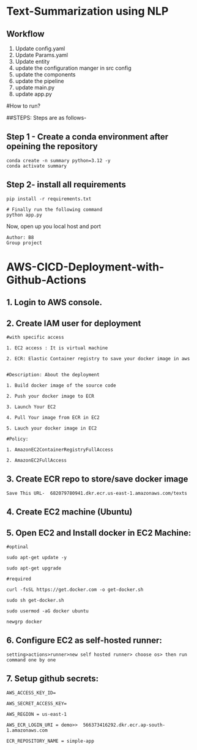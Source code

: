 #  Text-Summarization using NLP

## Workflow 

1. Update config.yaml
2. Update Params.yaml
3. Update entity
4. update the configuration manger in src config
5. update  the components
6. update the pipeline
7. update main.py
8. update app.py



#How to run?

##STEPS:
Steps are as follows-

## Step 1 - Create a conda environment after opeining the repository
    conda create -n summary python=3.12 -y
    conda activate summary
## Step 2- install all requirements 
    pip install -r requirements.txt

    # Finally run the following command    
    python app.py

Now,
    open up you local host and port

    Author: B8
    Group project
    
# AWS-CICD-Deployment-with-Github-Actions

## 1. Login to AWS console.

## 2. Create IAM user for deployment
    #with specific access

    1. EC2 access : It is virtual machine

    2. ECR: Elastic Container registry to save your docker image in aws


    #Description: About the deployment

    1. Build docker image of the source code

    2. Push your docker image to ECR

    3. Launch Your EC2 

    4. Pull Your image from ECR in EC2

    5. Lauch your docker image in EC2

    #Policy:

    1. AmazonEC2ContainerRegistryFullAccess

    2. AmazonEC2FullAccess

## 3. Create ECR repo to store/save docker image

    Save This URL-  682079780941.dkr.ecr.us-east-1.amazonaws.com/texts

## 4. Create EC2 machine (Ubuntu)

## 5. Open EC2 and Install docker in EC2 Machine:

    #optinal

    sudo apt-get update -y

    sudo apt-get upgrade

    #required

    curl -fsSL https://get.docker.com -o get-docker.sh

    sudo sh get-docker.sh

    sudo usermod -aG docker ubuntu

    newgrp docker

## 6. Configure EC2 as self-hosted runner:

    setting>actions>runner>new self hosted runner> choose os> then run command one by one

## 7. Setup github secrets:
    AWS_ACCESS_KEY_ID=

    AWS_SECRET_ACCESS_KEY=

    AWS_REGION = us-east-1

    AWS_ECR_LOGIN_URI = demo>>  566373416292.dkr.ecr.ap-south-1.amazonaws.com

    ECR_REPOSITORY_NAME = simple-app